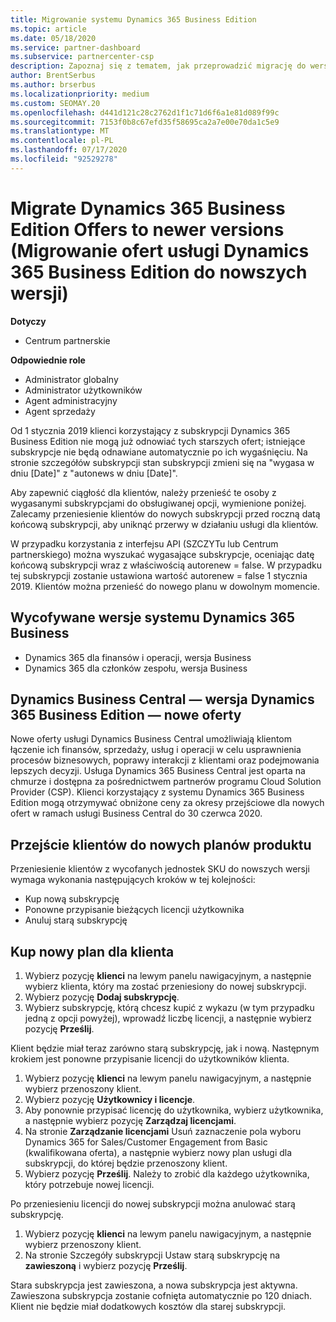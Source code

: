 ```yaml
---
title: Migrowanie systemu Dynamics 365 Business Edition
ms.topic: article
ms.date: 05/18/2020
ms.service: partner-dashboard
ms.subservice: partnercenter-csp
description: Zapoznaj się z tematem, jak przeprowadzić migrację do wersji kwalifikowanej systemu Dynamics 365 Business Edition, zanim wygasną.
author: BrentSerbus
ms.author: brserbus
ms.localizationpriority: medium
ms.custom: SEOMAY.20
ms.openlocfilehash: d441d121c28c2762d1f1c71d6f6a1e81d089f99c
ms.sourcegitcommit: 7153f0b8c67efd35f58695ca2a7e00e70da1c5e9
ms.translationtype: MT
ms.contentlocale: pl-PL
ms.lasthandoff: 07/17/2020
ms.locfileid: "92529278"
---
```

# <a name="migrate-dynamics-365-business-edition-offers-to-newer-versions"></a>Migrate Dynamics 365 Business Edition Offers to newer versions (Migrowanie ofert usługi Dynamics 365 Business Edition do nowszych wersji)

**Dotyczy**

- Centrum partnerskie

**Odpowiednie role**
- Administrator globalny
- Administrator użytkowników
- Agent administracyjny
- Agent sprzedaży

Od 1 stycznia 2019 klienci korzystający z subskrypcji Dynamics 365 Business Edition nie mogą już odnowiać tych starszych ofert; istniejące subskrypcje nie będą odnawiane automatycznie po ich wygaśnięciu. Na stronie szczegółów subskrypcji stan subskrypcji zmieni się na "wygasa w dniu [Date]" z "autonews w dniu [Date]".

Aby zapewnić ciągłość dla klientów, należy przenieść te osoby z wygasanymi subskrypcjami do obsługiwanej opcji, wymienione poniżej. Zalecamy przeniesienie klientów do nowych subskrypcji przed roczną datą końcową subskrypcji, aby uniknąć przerwy w działaniu usługi dla klientów.

W przypadku korzystania z interfejsu API (SZCZYTu lub Centrum partnerskiego) można wyszukać wygasające subskrypcje, oceniając datę końcową subskrypcji wraz z właściwością autorenew = false. W przypadku tej subskrypcji zostanie ustawiona wartość autorenew = false 1 stycznia 2019. Klientów można przenieść do nowego planu w dowolnym momencie. 

## <a name="the-dynamics-365-business-editions-being-retired"></a>Wycofywane wersje systemu Dynamics 365 Business

- Dynamics 365 dla finansów i operacji, wersja Business
- Dynamics 365 dla członków zespołu, wersja Business

## <a name="dynamics-business-central---the-dynamics-365-business-edition-new-offers"></a>Dynamics Business Central — wersja Dynamics 365 Business Edition — nowe oferty

Nowe oferty usługi Dynamics Business Central umożliwiają klientom łączenie ich finansów, sprzedaży, usług i operacji w celu usprawnienia procesów biznesowych, poprawy interakcji z klientami oraz podejmowania lepszych decyzji. Usługa Dynamics 365 Business Central jest oparta na chmurze i dostępna za pośrednictwem partnerów programu Cloud Solution Provider (CSP).
Klienci korzystający z systemu Dynamics 365 Business Edition mogą otrzymywać obniżone ceny za okresy przejściowe dla nowych ofert w ramach usługi Business Central do 30 czerwca 2020.

## <a name="transition-customers-to-new-product-plans"></a>Przejście klientów do nowych planów produktu

 Przeniesienie klientów z wycofanych jednostek SKU do nowszych wersji wymaga wykonania następujących kroków w tej kolejności:

- Kup nową subskrypcję
- Ponowne przypisanie bieżących licencji użytkownika
- Anuluj starą subskrypcję

## <a name="purchase-the-new-plan-for-your-customer"></a>Kup nowy plan dla klienta

1. Wybierz pozycję **klienci** na lewym panelu nawigacyjnym, a następnie wybierz klienta, który ma zostać przeniesiony do nowej subskrypcji.
2. Wybierz pozycję **Dodaj subskrypcję**.
3. Wybierz subskrypcję, którą chcesz kupić z wykazu (w tym przypadku jedną z opcji powyżej), wprowadź liczbę licencji, a następnie wybierz pozycję **Prześlij**. 

Klient będzie miał teraz zarówno starą subskrypcję, jak i nową. Następnym krokiem jest ponowne przypisanie licencji do użytkowników klienta.

1. Wybierz pozycję **klienci** na lewym panelu nawigacyjnym, a następnie wybierz przenoszony klient.
2. Wybierz pozycję **Użytkownicy i licencje**.
3. Aby ponownie przypisać licencję do użytkownika, wybierz użytkownika, a następnie wybierz pozycję **Zarządzaj licencjami**. 
4. Na stronie **Zarządzanie licencjami** Usuń zaznaczenie pola wyboru Dynamics 365 for Sales/Customer Engagement from Basic (kwalifikowana oferta), a następnie wybierz nowy plan usługi dla subskrypcji, do której będzie przenoszony klient. 
5. Wybierz pozycję **Prześlij**. Należy to zrobić dla każdego użytkownika, który potrzebuje nowej licencji. 

Po przeniesieniu licencji do nowej subskrypcji można anulować starą subskrypcję. 

1. Wybierz pozycję **klienci** na lewym panelu nawigacyjnym, a następnie wybierz przenoszony klient.
2. Na stronie Szczegóły subskrypcji Ustaw starą subskrypcję na **zawieszoną** i wybierz pozycję **Prześlij**.

Stara subskrypcja jest zawieszona, a nowa subskrypcja jest aktywna. Zawieszona subskrypcja zostanie cofnięta automatycznie po 120 dniach. Klient nie będzie miał dodatkowych kosztów dla starej subskrypcji.
